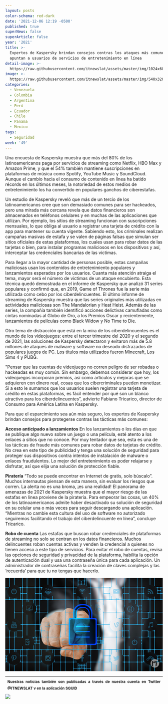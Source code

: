 ```yaml
---
layout: posts
color-schema: red-dark
date: '2021-12-06 12:19 -0500'
published: true
superNews: false
superArticle: false
year: '2021'
title: >-
  Expertos de Kaspersky brindan consejos contras los ataques más comunes que
  apuntan a usuarios de servicios de entretenimiento en línea
detail-image: >-
  https://raw.githubusercontent.com/itnewslat/assets/master/img/1024x680/Seguridad-Electronica-g.jpg
image: >-
  https://raw.githubusercontent.com/itnewslat/assets/master/img/540x320/Seguridad-Electronica-p.jpg
categories:
  - Venezuela
  - Colombia
  - Argentina
  - Perú
  - Ecuador
  - Chile
  - Panama
  - Mexico
tags:
  - Seguridad
week: '49'
---
```

Una encuesta de Kaspersky muestra que más del 80% de los latinoamericanos paga por servicios de streaming como Netflix, HBO Max y Amazon Prime, y que el 54% también mantiene suscripciones en plataformas de música como Spotify, YouTube Music y SoundCloud. Aunque el cambio hacia el consumo de contenido en línea ha batido récords en los últimos meses, la notoriedad de estos medios de entretenimiento los ha convertido en populares ganchos de ciberestafas.

Un estudio de Kaspersky reveló que más de un tercio de los latinoamericanos cree que son demasiado comunes para ser hackeados, pero una mirada más cercana revela que datos financieros son almacenados en teléfonos celulares y en muchas de las aplicaciones que utilizan. Por ejemplo, los sitios de streaming funcionan con suscripciones mensuales, lo que obliga al usuario a registrar una tarjeta de crédito con la app para mantener su cuenta vigente. Sabiendo esto, los criminales realizan campañas masivas de estafa y se valen de páginas falsas que simulan ser sitios oficiales de estas plataformas, los cuales usan para robar datos de las tarjetas o bien, para instalar programas maliciosos en los dispositivos y así, interceptar las credenciales bancarias de las víctimas.

Para llegar a la mayor cantidad de personas posible, estas campañas maliciosas usan los contenidos de entretenimiento populares y lanzamientos esperados por los usuarios. Cuanta más atención atraiga el tema, mayor será el número de víctimas de un ataque encubierto. Esta técnica quedó demostrada en el informe de Kaspersky que analizó 31 series populares y confirmó que, en 2019, Game of Thrones fue la serie más utilizada como cebo por los ciberdelincuentes. El último informe de streaming de Kaspersky muestra que las series originales más utilizadas en actividades maliciosas son The Mandalorian y Heat Heist. Además de las series, la compañía también identificó acciones delictivas camufladas como cintas nominadas al Globo de Oro, a los Premios Oscar y recientemente, lanzamientos de películas como Black Widow y No Time to Die.

Otro tema de distracción que está en la mira de los ciberdelincuentes es el mundo de los videojuegos: entre el tercer trimestre del 2020 y el segundo de 2021, las soluciones de Kaspersky detectaron y evitaron más de 5.8 millones de ataques de malware y software no deseado disfrazados de populares juegos de PC. Los títulos más utilizados fueron Minecraft, Los Sims 4 y PUBG.

"Pensar que las cuentas de videojuego no corren peligro de ser robadas o hackeadas es muy común. Sin embargo, debemos considerar que hoy, los videojuegos incorporan premios, así como artículos y mejoras que se adquieren con dinero real, cosas que los cibercriminales pueden monetizar. Si a esto le sumamos que los usuarios suelen registrar una tarjeta de crédito en estas plataformas, es fácil entender por qué son un blanco atractivo para los ciberdelincuentes”, advierte Fabiano Tricarico, director de Consumo para América Latina en Kaspersky.

Para que el esparcimiento sea aún más seguro, los expertos de Kaspersky brindan consejos para protegerse contras las tácticas más comunes:

**Acceso anticipado a lanzamientos**
En los lanzamientos o los días en que se publique algo nuevo sobre un juego o una película, esté atento a los enlaces a sitios que no conoce. Por muy tentador que sea, esta es una de las tácticas de fraude más comunes para robar datos de tarjetas de crédito. No crea en este tipo de publicidad y tenga una solución de seguridad para proteger sus dispositivos contra intentos de instalación de malware o enlaces fraudulentos. Lo mejor del entretenimiento es poder relajarse y disfrutar, así que elija una solución de protección fiable.

**Piratería**
“Todo se puede encontrar en Internet de gratis, solo búscalo”. Muchos internautas piensan de esta manera, sin evaluar los riesgos que corren. La alerta no es una broma, ¡es una realidad! El panorama de amenazas de 2021 de Kaspersky muestra que el mayor riesgo de las estafas en línea proviene de la piratería. Para empeorar las cosas, un 40% de los latinoamericanos admite haber desactivado su solución de seguridad en su celular una o más veces para seguir descargando una aplicación. “Mientras no cambie esta cultura del uso de software no autorizado seguiremos facilitando el trabajo del ciberdelincuente en línea”, concluye Tricarico.

**Robo de cuenta**
Las estafas que buscan robar credenciales de plataformas de streaming no solo se centran en los datos financieros. Muchos delincuentes roban cuentas activas y venden la credencial a quienes no tienen acceso a este tipo de servicios. Para evitar el robo de cuentas, revisa las opciones de seguridad y privacidad de la plataforma, habilita la opción de autenticación dual y usa una contraseña única para cada aplicación. Un administrador de contraseñas facilita la creación de claves complejas y las ‘recuerda’ para que tu no tengas que hacerlo.

![](https://raw.githubusercontent.com/itnewslat/assets/master/img/540x320/Seguridad-Electronica-p.jpg)

<table style="height: 42px;" width="569">
<tbody>
<tr>
<td style="text-align: justify;"><sub><strong>Nuestras noticias también son publicadas a través de nuestra cuenta en Twitter <a href="https://twitter.com/itnewslat?lang=es">@ITNEWSLAT</a> y en la aplicación <a href="https://squidapp.co/en/">SQUID</a></strong></sub></td>
</tr>
</tbody>
</table>

<img src="https://tracker.metricool.com/c3po.jpg?hash=56f88a41e39ab42c063cc51676587a04"/>